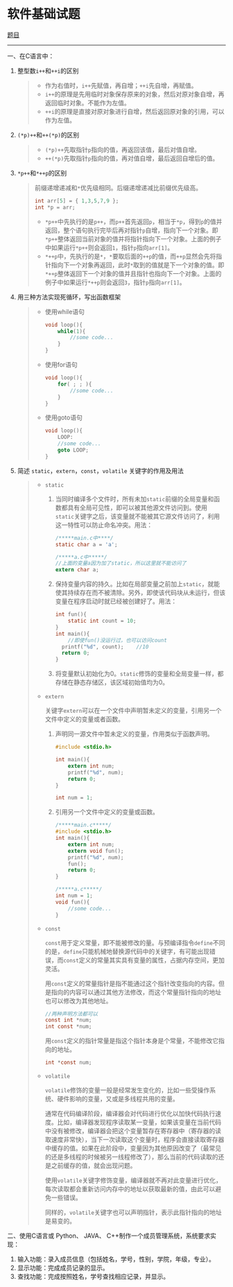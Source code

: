 # 软件基础试题

[题目](./ProgrammingQuestion.pdf)

---

一、在C语言中：

1. 整型数`i++`和`++i`的区别

   > - 作为右值时，`i++`先赋值，再自增；`++i`先自增，再赋值。
   > - `i++`的原理是先用临时对象保存原来的对象，然后对原对象自增，再返回临时对象。不能作为左值。
   > - `++i`的原理是直接对原对象进行自增，然后返回原对象的引用，可以作为左值。

2. `(*p)++`和`++(*p)`的区别

   > - `(*p)++`先取指针`p`指向的值，再返回该值，最后对值自增。
   > - `++(*p)`先取指针`p`指向的值，再对值自增，最后返回自增后的值。

3. `*p++`和`*++p`的区别

   >前缀递增递减和`*`优先级相同。后缀递增递减比前缀优先级高。
   >```c
   >int arr[5] = { 1,3,5,7,9 };
   >int *p = arr;
   >```
   >
   >- `*p++`中先执行的是`p++`，而`p++`首先返回`p`，相当于`*p`，得到`p`的值并返回，整个语句执行完毕后再对指针`p`自增，指向下一个对象。即`*p++`整体返回当前对象的值并将指针指向下一个对象。上面的例子中如果运行`*p++`则会返回`1`，指针`p`指向`arr[1]`。
   >- `*++p`中，先执行的是`*`，`*`要取后面的`++p`的值，而`++p`显然会先将指针指向下一个对象再返回，此时`*`取到的值就是下一个对象的值。即`*++p`整体返回下一个对象的值并且指针也指向下一个对象。上面的例子中如果运行`*++p`则会返回`3`，指针`p`指向`arr[1]`。

4. 用三种方法实现死循环，写出函数框架

   > - 使用while语句
   >
   >   ```c
   >   void loop(){
   >       while(1){
   >           //some code...
   >       }
   >   }
   >   ```
   >
   > - 使用for语句
   >
   >   ```c
   >   void loop(){
   >       for( ; ; ){
   >           //some code...
   >       }
   >   }
   >   ```
   >
   > - 使用goto语句
   >
   >   ```c
   >   void loop(){
   >       LOOP:
   >       //some code...
   >       goto LOOP;
   >   }
   >   ```

5. 简述 `static`，`extern`，`const`，`volatile` 关键字的作用及用法

   > - `static`
   >
   >   1. 当同时编译多个文件时，所有未加`static`前缀的全局变量和函数都具有全局可见性，即可以被其他源文件访问到。使用`static`关键字之后，该变量就不能被其它源文件访问了，利用这一特性可以防止命名冲突。用法：
   >
   >      ```c
   >      /*****main.c中****/
   >      static char a = 'a';
   >
   >      /*****a.c中*****/
   >      //上面的变量a因为加了static，所以这里就不能访问了
   >      extern char a;
   >      ```
   >
   >   2. 保持变量内容的持久。比如在局部变量之前加上`static`，就能使其持续存在而不被清除。另外，即使该代码块从未运行，但该变量在程序启动时就已经被创建好了。用法：
   >
   >      ```c
   >      int fun(){
   >          static int count = 10;
   >      }
   >      int main(){
   >          //即使fun()没运行过，也可以访问count
   >      	printf("%d", count);	//10
   >      	return 0;
   >      }
   >      ```
   >
   >   3. 将变量默认初始化为0。`static`修饰的变量和全局变量一样，都存储在静态存储区，该区域初始值均为0。
   >
   > - `extern`
   >
   >   关键字`extern`可以在一个文件中声明暂未定义的变量，引用另一个文件中定义的变量或者函数。
   >
   >   1. 声明同一源文件中暂未定义的变量，作用类似于函数声明。
   >
   >      ```c
   >      #include <stdio.h>
   >
   >      int main(){
   >          extern int num;
   >          printf("%d", num);
   >          return 0;
   >      }
   >
   >      int num = 1;
   >      ```
   >
   >   2. 引用另一个文件中定义的变量或函数。
   >
   >      ```c
   >      /*****main.c*****/
   >      #include <stdio.h>
   >      int main(){
   >          extern int num;
   >          extern void fun();
   >          printf("%d", num);
   >          fun();
   >          return 0;
   >      }
   >      
   >      /*****a.c*****/
   >      int num = 1;
   >      void fun(){
   >          //some code...
   >      }
   >      ```
   >
   > - `const`
   >
   >   `const`用于定义常量，即不能被修改的量。与预编译指令`define`不同的是，`define`只能机械地替换源代码中的关键字，有可能出现错误，而`const`定义的常量其实具有变量的属性，占据内存空间，更加灵活。
   >
   >   用`const`定义的常量指针是指不能通过这个指针改变指向的内容。但是指向的内容可以通过其他方法修改，而这个常量指针指向的地址也可以修改为其他地址。
   >
   >   ```c
   >   //两种声明方法都可以
   >   const int *num;
   >   int const *num;
   >   ```
   >
   >   用`const`定义的指针常量是指这个指针本身是个常量，不能修改它指向的地址。
   >
   >   ```c
   >   int *const num;
   >   ```
   >
   > - `volatile`
   >
   >   `volatile`修饰的变量一般是经常发生变化的，比如一些受操作系统、硬件影响的变量，又或是多线程共用的变量。
   >
   >   通常在代码编译阶段，编译器会对代码进行优化以加快代码执行速度。比如，编译器发现程序读取某一变量，如果该变量在当前代码中没有被修改，编译器会把这个变量暂存在寄存器中（寄存器的读取速度非常快），当下一次读取这个变量时，程序会直接读取寄存器中缓存的值。如果在此阶段中，变量因为其他原因改变了（最常见的还是多线程的时候被另一线程修改了），那么当前的代码读取的还是之前缓存的值，就会出现问题。
   >
   >   使用`volatile`关键字修饰变量，编译器就不再对此变量进行优化，每次读取都会重新访问内存中的地址以获取最新的值，由此可以避免一些错误。
   >
   >   同样的，`volatile`关键字也可以声明指针，表示此指针指向的地址是易变的。



二、使用C语言或 Python、 JAVA、 C++制作一个成员管理系统，系统要求实现：
1. 输入功能：录入成员信息（包括姓名，学号，性别，学院，年级，专业）。
2. 显示功能：完成成员记录的显示。
3. 查找功能：完成按照姓名，学号查找相应记录，并显示。